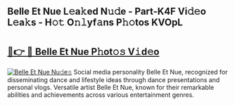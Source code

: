 ## Belle Et Nue L𝚎a𝚔ed N𝚞𝚍e - Part-K4F Vi𝚍𝚎o L𝚎a𝚔s - H𝚘𝚝 O𝚗𝚕yf𝚊ns P𝚑𝚘tos KVOpL

# <h2><a href="http://kf0fweg.oniu.top/?m=Belle+Et+Nue">🔗👉 🔴 Belle Et Nue P𝚑ot𝚘𝚜 V𝚒d𝚎o</a></h2>

[![Belle Et Nue Nu𝚍e𝚜](https://i.imgur.com/0qMVB7G.gif)](http://kf0fweg.oniu.top/?m=Belle+Et+Nue)
Social media personality Belle Et Nue, recognized for disseminating dance and lifestyle ideas through dance presentations and personal vlogs. Versatile artist Belle Et Nue, known for their remarkable abilities and achievements across various entertainment genres.  
